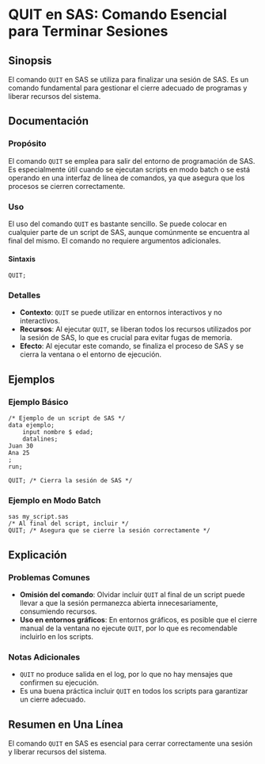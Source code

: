 <!--
Meta Description: # QUIT en SAS: Comando Esencial para Terminar Sesiones ## Sinopsis El comando `QUIT` en SAS se utiliza para finalizar una sesión de SAS. Es un comando...
Meta Keywords: sas, quit, comando, que, para
-->

# QUIT en SAS: Comando Esencial para Terminar Sesiones

## Sinopsis
El comando `QUIT` en SAS se utiliza para finalizar una sesión de SAS. Es un comando fundamental para gestionar el cierre adecuado de programas y liberar recursos del sistema.

## Documentación
### Propósito
El comando `QUIT` se emplea para salir del entorno de programación de SAS. Es especialmente útil cuando se ejecutan scripts en modo batch o se está operando en una interfaz de línea de comandos, ya que asegura que los procesos se cierren correctamente.

### Uso
El uso del comando `QUIT` es bastante sencillo. Se puede colocar en cualquier parte de un script de SAS, aunque comúnmente se encuentra al final del mismo. El comando no requiere argumentos adicionales.

#### Sintaxis
```sas
QUIT;
```

### Detalles
- **Contexto**: `QUIT` se puede utilizar en entornos interactivos y no interactivos.
- **Recursos**: Al ejecutar `QUIT`, se liberan todos los recursos utilizados por la sesión de SAS, lo que es crucial para evitar fugas de memoria.
- **Efecto**: Al ejecutar este comando, se finaliza el proceso de SAS y se cierra la ventana o el entorno de ejecución.

## Ejemplos
### Ejemplo Básico
```sas
/* Ejemplo de un script de SAS */
data ejemplo;
    input nombre $ edad;
    datalines;
Juan 30
Ana 25
;
run;

QUIT; /* Cierra la sesión de SAS */
```

### Ejemplo en Modo Batch
```sas
sas my_script.sas
/* Al final del script, incluir */
QUIT; /* Asegura que se cierre la sesión correctamente */
```

## Explicación
### Problemas Comunes
- **Omisión del comando**: Olvidar incluir `QUIT` al final de un script puede llevar a que la sesión permanezca abierta innecesariamente, consumiendo recursos.
- **Uso en entornos gráficos**: En entornos gráficos, es posible que el cierre manual de la ventana no ejecute `QUIT`, por lo que es recomendable incluirlo en los scripts.

### Notas Adicionales
- `QUIT` no produce salida en el log, por lo que no hay mensajes que confirmen su ejecución.
- Es una buena práctica incluir `QUIT` en todos los scripts para garantizar un cierre adecuado.

## Resumen en Una Línea
El comando `QUIT` en SAS es esencial para cerrar correctamente una sesión y liberar recursos del sistema.